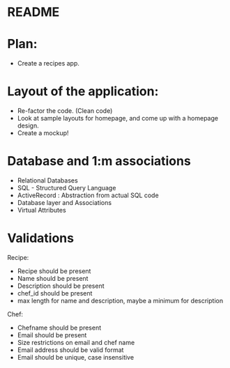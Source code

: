 # README

# Plan:
  - Create a recipes app.


# Layout of the application:
  - Re-factor the code. (Clean code)
  - Look at sample layouts for homepage, and come up with a homepage design.
  - Create a mockup!

# Database and 1:m associations

  - Relational Databases
  - SQL - Structured Query Language
  - ActiveRecord : Abstraction from actual SQL code
  - Database layer and Associations
  - Virtual Attributes

# Validations

  Recipe:
  - Recipe should be present
  - Name should be present
  - Description should be present
  - chef_id should be present
  - max length for name and description, maybe a minimum for description

  Chef:
  - Chefname should be present
  - Email should be present
  - Size restrictions on email and chef name
  - Email address should be valid format
  - Email should be unique, case insensitive


